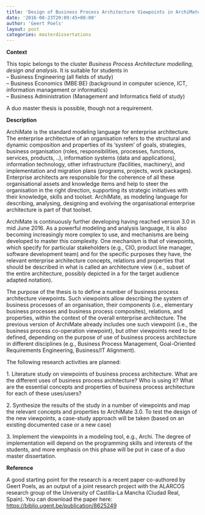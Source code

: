 ```yaml
---
title: 'Design of Business Process Architecture Viewpoints in ArchiMate'
date: '2016-08-23T20:09:45+00:00'
author: 'Geert Poels'
layout: post
categories: masterdissertations
---
```


**Context**

This topic belongs to the cluster *Business Process Architecture modelling, design and analysis*. It is suitable for students in  
– Business Engineering (all fields of study)  
– Business Economics (MBE:BE) (background in computer science, ICT, information management or informatics)  
– Business Administration (Management and Informatics field of study)

A duo master thesis is possible, though not a requirement.

**Description**

ArchiMate​ is the standard modeling language for enterprise architecture. The enterprise architecture of an organisation refers to the structural and dynamic composition and properties of its ‘system’ of goals, strategies, business organisation (roles, responsibilities, processes, functions, services, products, ..), information systems (data and applications), information technology, other infrastructure (facilities, machinery), and implementation and migration plans (programs, projects, work packages). Enterprise architects are responsible for the coherence of all these organisational assets and knowledge items and help to steer the organisation in the right direction, supporting its strategic initiatives with their knowledge, skills and toolset. ArchiMate, as modeling language for describing, analysing, designing and evolving the organisational enterprise architecture is part of that toolset.​

ArchiMate is continuously further developing having reached version 3.0 in mid June 2016. As a powerful modeling and analysis language, it is also becoming increasingly more complex to use, and mechanisms are being developed to master this complexity. One mechanism is that of viewpoints, which specify for particular stakeholders (e.g., CIO, product line manager, software development team) and for the specific purposes they have, the relevant enterprise architecture concepts, relations and properties that should be described in what is called an architecture view (i.e., subset of the entire architecture, possibly depicted in a for the target audience adapted notation).​

The purpose of the thesis is to define a number of business process architecture viewpoints. Such viewpoints allow describing the system of business processes of an organisation, their components (i.e., elementary business processes and business process composites), relations, and properties, within the context of the overall enterprise architecture. The previous version of ArchiMate already includes one such viewpoint (i.e., the business process co-operation viewpoint), but other viewpoints need to be defined, depending on the purpose of use of business process architecture in different disciplines (e.g., Business Process Management, Goal-Oriented Requirements Engineering, Business/IT Alignment).

The following research activities are planned:

1\. Literature study on viewpoints of business process architecture. What are the different uses of business process architecture? Who is using it? What are the essential concepts and properties of business process architecture for each of these uses/users?

2\. Synthesize the results of the study in a number of viewpoints and map the relevant concepts and properties to ArchiMate 3.0. To test the design of the new viewpoints, a case-study approach will be taken (based on an existing documented case or a new case)

3\. Implement the viewpoints in a modeling tool, e.g., Archi. The degree of implementation will depend on the programming skills and interests of the students, and more emphasis on this phase will be put in case of a duo master dissertation.

**Reference**

A good starting point for the research is a recent paper co-authored by Geert Poels, as an output of a joint research project with the ALARCOS research group of the University of Castilla-La Mancha (Ciudad Real, Spain). You can download the paper here: <https://biblio.ugent.be/publication/8625249>